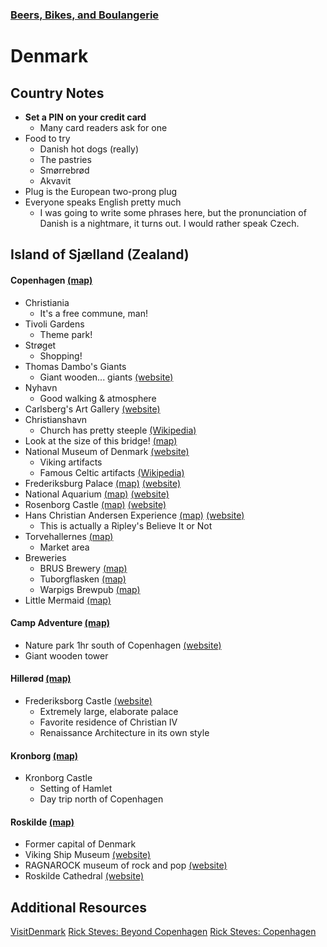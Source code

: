 ### [Beers, Bikes, and Boulangerie](../Overview.html)

# Denmark

## Country Notes

- **Set a PIN on your credit card**
	- Many card readers ask for one
- Food to try
	- Danish hot dogs (really)
	- The pastries
	- Smørrebrød
	- Akvavit
- Plug is the European two-prong plug
- Everyone speaks English pretty much
	- I was going to write some phrases here, but the pronunciation of Danish is a nightmare, it turns out. I would rather speak Czech.

## Island of Sjælland (Zealand)
#### Copenhagen [(map)](https://www.google.com/maps/place/Copenhagen,+Denmark/@55.6713442,12.5237846,12z/data=!3m1!4b1!4m5!3m4!1s0x4652533c5c803d23:0x4dd7edde69467b8!8m2!3d55.6760841!4d12.5683594)
- Christiania
	- It's a free commune, man!
- Tivoli Gardens
	- Theme park!
- Strøget
	- Shopping!
- Thomas Dambo's Giants
	- Giant wooden... giants [(website)](https://www.visitdenmark.com/denmark/explore/forgotten-giants-gdk1091362)
- Nyhavn
	- Good walking & atmosphere
- Carlsberg's Art Gallery [(website)](https://www.glyptoteket.dk/)
- Christianshavn
	- Church has pretty steeple [(Wikipedia)](https://en.wikipedia.org/wiki/Church_of_Our_Saviour%2C_Copenhagen)
- Look at the size of this bridge! [(map)](https://www.google.com/maps/place/%C3%98resund+Bridge/@55.6856046,12.4907439,11z/data=!4m5!3m4!1s0x4653a7023a051afb:0xbc0e93c11c372873!8m2!3d55.5706287!4d12.8486371)
- National Museum of Denmark [(website)](https://en.natmus.dk/museums-and-palaces/the-national-museum-of-denmark/)
	- Viking artifacts
	- Famous Celtic artifacts [(Wikipedia)](https://en.wikipedia.org/wiki/Gundestrup_cauldron)
- Frederiksburg Palace [(map)](https://www.google.com/maps/place/Frederiksberg+Palace/@55.675265,12.5254877,16.52z/data=!4m6!3m5!1s0x465253969f960263:0x7ad1714a76cbd3fc!8m2!3d55.6721097!4d12.5253483!16zL20vMDgycGI3) [(website)](https://www.klartilkamp.dk/frederiksberg-slot)
- National Aquarium [(map)](https://www.google.com/maps/place/National+Aquarium+Denmark/@55.6375622,12.6665427,14.12z/data=!4m6!3m5!1s0x4653ab7d0c9194f5:0x631374f9159e11dc!8m2!3d55.6381446!4d12.6561446!16s%2Fm%2F02w_gn1) [(website)](https://denblaaplanet.dk/en/)
- Rosenborg Castle [(map)](https://www.google.com/maps/place/Rosenborg+Castle/@55.6588829,12.5958671,12.61z/data=!4m6!3m5!1s0x4652531b429e531d:0x52359c3345281b3c!8m2!3d55.6858274!4d12.5772687!16zL20vMDJ0eWI3) [(website)](https://www.kongernessamling.dk/en/rosenborg/)
- Hans Christian Andersen Experience [(map)](https://www.google.com/maps/place/Hans+Christian+Andersen+Experience/@55.6763168,12.5678031,17z/data=!3m1!4b1!4m6!3m5!1s0x465253120ed5a58d:0xfebaa1f9bded018d!8m2!3d55.6763138!4d12.5699918!16s%2Fg%2F1wnbwmfr) [(website)](https://www.ripleys.com/copenhagen/?lang=en)
	- This is actually a Ripley's Believe It or Not
- Torvehallernes [(map)](https://www.google.com/maps/place/TorvehallerneKBH/@55.6836919,12.5683268,17z/data=!3m1!4b1!4m6!3m5!1s0x465253051285311b:0x7374ede35ce9623b!8m2!3d55.6836899!4d12.5697655!16s%2Fg%2F11g1gp86kw)
	- Market area
- Breweries
	- BRUS Brewery [(map)](https://www.google.com/maps/place/BRUS/@55.6921561,12.5539565,17z/data=!3m1!4b1!4m6!3m5!1s0x464b8b471e46ee37:0x1344df1d782c450!8m2!3d55.6921531!4d12.5561452!16s%2Fg%2F11cn7x4ffv)
	- Tuborgflasken [(map)](https://www.google.com/maps/place/Tuborgflasken/@55.7233033,12.5762059,17z/data=!3m1!4b1!4m6!3m5!1s0x46525289adcc636b:0x5cecf684ae4a4e64!8m2!3d55.7233003!4d12.5783946!16s%2Fg%2F120mhqcb)
	- Warpigs Brewpub [(map)](https://www.google.com/maps/place/Warpigs+Brewpub/@55.668576,12.5576584,17z/data=!3m2!4b1!5s0x46525373b46b9aa7:0x44ae30445b9a6df6!4m6!3m5!1s0x46525373a478f7ad:0xf9643d7b32fac7c4!8m2!3d55.668573!4d12.5598471!16s%2Fg%2F11b7lgyjy7)
- Little Mermaid [(map)](https://www.google.com/maps/place/The+Little+Mermaid/@55.6933,12.6023433,16.7z/data=!4m6!3m5!1s0x464c90eb8d422103:0xdfa8900ca2351e3c!8m2!3d55.69286!4d12.5992828!16s%2Fm%2F03b_vw4)

#### Camp Adventure [(map)](https://www.google.com/maps/place/Camp+Adventure/@55.3839503,11.9249477,10.12z/data=!4m5!3m4!1s0x4652c105c4ed0159:0xb84c4616a2fd8955!8m2!3d55.2599224!4d11.9803977)
- Nature park 1hr south of Copenhagen [(website)](https://www.campadventure.dk/en/)
- Giant wooden tower

#### Hillerød [(map)](https://www.google.com/maps/place/3400+Hiller%C3%B8d,+Denmark/@55.9365691,12.2104666,12z/data=!3m1!4b1!4m5!3m4!1s0x46524095e0931097:0x91efc5ede90e30ec!8m2!3d55.9279099!4d12.3008037)
- Frederiksborg Castle [(website)](https://dnm.dk/en/)
	- Extremely large, elaborate palace
	- Favorite residence of Christian IV
	- Renaissance Architecture in its own style

#### Kronborg [(map)](https://www.google.com/maps/place/Kronborg+Slot/@55.980824,12.4386998,10.46z/data=!4m5!3m4!1s0x4652310d8be4e5e3:0xc201c3cdc1f14036!8m2!3d56.039332!4d12.621799)
- Kronborg Castle
	- Setting of Hamlet
	- Day trip north of Copenhagen

#### Roskilde [(map)](https://www.google.com/maps/place/4000+Roskilde,+Denmark/@55.6702573,11.9412244,11z/data=!3m1!4b1!4m5!3m4!1s0x46525fc995012f29:0xa00afcc1d507710!8m2!3d55.6419006!4d12.0878792)
- Former capital of Denmark
- Viking Ship Museum [(website)](https://www.vikingeskibsmuseet.dk/en/)
- RAGNAROCK museum of rock and pop [(website)](https://museumragnarock.dk/)
- Roskilde Cathedral [(website)](https://roskildedomkirke.dk/english/)


## Additional Resources
[VisitDenmark](https://www.visitdenmark.com/)
[Rick Steves: Beyond Copenhagen](https://www.youtube.com/watch?v=mfsX5UOCGkI)
[Rick Steves: Copenhagen](https://www.youtube.com/watch?v=jBT5dybMKyw)